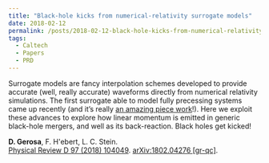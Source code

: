 ```yaml
---
title: "Black-hole kicks from numerical-relativity surrogate models"
date: 2018-02-12
permalink: /posts/2018-02-12-black-hole-kicks-from-numerical-relativity-surrogate-models
tags:
  - Caltech
  - Papers
  - PRD
---
```


Surrogate models are fancy interpolation schemes developed to provide accurate (well, really accurate) waveforms directly from numerical relativity simulations. The first surrogate able to model fully precessing systems came up recently (and it’s really [an amazing piece work](<https://arxiv.org/abs/1705.07089>)!). Here we exploit these advances to explore how linear momentum is emitted in generic black-hole mergers, and well as its back-reaction. Black holes get kicked!

**D. Gerosa**, F. H'ebert, L. C. Stein.\
[Physical Review D 97 (2018) 104049](https://journals.aps.org/prd/abstract/10.1103/PhysRevD.97.104049). [arXiv:1802.04276 [gr-qc]](https://arxiv.org/abs/1802.04276).